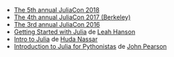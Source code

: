 - [The 5th annual JuliaCon 2018](https://www.youtube.com/playlist?list=PLP8iPy9hna6Qsq5_-zrg0NTwqDSDYtfQB)
- [The 4th annual JuliaCon 2017 (Berkeley)](https://www.youtube.com/playlist?list=PLP8iPy9hna6QpP6vqZs408etJVECPKIev)
- [The 3rd annual JuliaCon 2016](https://www.youtube.com/playlist?list=PLP8iPy9hna6SQPwZUDtAM59-wPzCPyD_S)
- [Getting Started with Julia](https://www.youtube.com/watch?v=pHQdSmySQ_w&list=UU6LD83Gx-mFVq9y33w0YEug)
  de [Leah Hanson](https://twitter.com/astrieanna)
- [Intro to Julia](https://youtu.be/8mZRIRHAZfo) de
  [Huda Nassar](https://twitter.com/nassarhuda)
- [Introduction to Julia for Pythonistas](https://youtu.be/Cj6bjqS5otM) de [John Pearson](https://twitter.com/jmxpearson)
